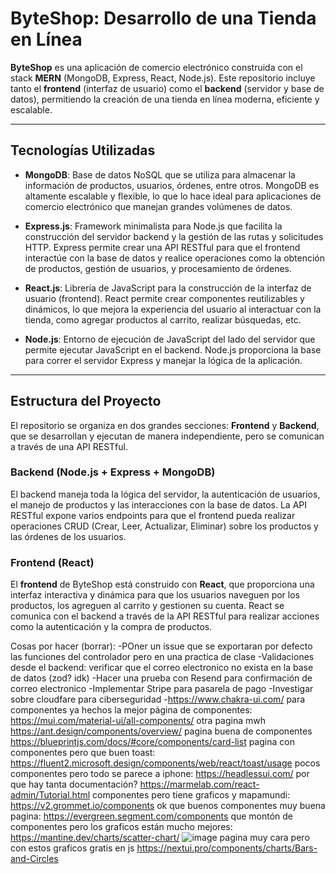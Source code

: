 # ByteShop: Desarrollo de una Tienda en Línea

**ByteShop** es una aplicación de comercio electrónico construida con el stack **MERN** (MongoDB, Express, React, Node.js). Este repositorio incluye tanto el **frontend** (interfaz de usuario) como el **backend** (servidor y base de datos), permitiendo la creación de una tienda en línea moderna, eficiente y escalable.

---

## Tecnologías Utilizadas

- **MongoDB**: Base de datos NoSQL que se utiliza para almacenar la información de productos, usuarios, órdenes, entre otros. MongoDB es altamente escalable y flexible, lo que lo hace ideal para aplicaciones de comercio electrónico que manejan grandes volúmenes de datos.

- **Express.js**: Framework minimalista para Node.js que facilita la construcción del servidor backend y la gestión de las rutas y solicitudes HTTP. Express permite crear una API RESTful para que el frontend interactúe con la base de datos y realice operaciones como la obtención de productos, gestión de usuarios, y procesamiento de órdenes.

- **React.js**: Librería de JavaScript para la construcción de la interfaz de usuario (frontend). React permite crear componentes reutilizables y dinámicos, lo que mejora la experiencia del usuario al interactuar con la tienda, como agregar productos al carrito, realizar búsquedas, etc.

- **Node.js**: Entorno de ejecución de JavaScript del lado del servidor que permite ejecutar JavaScript en el backend. Node.js proporciona la base para correr el servidor Express y manejar la lógica de la aplicación.

---

## Estructura del Proyecto

El repositorio se organiza en dos grandes secciones: **Frontend** y **Backend**, que se desarrollan y ejecutan de manera independiente, pero se comunican a través de una API RESTful.

### Backend (Node.js + Express + MongoDB)

El backend maneja toda la lógica del servidor, la autenticación de usuarios, el manejo de productos y las interacciones con la base de datos. La API RESTful expone varios endpoints para que el frontend pueda realizar operaciones CRUD (Crear, Leer, Actualizar, Eliminar) sobre los productos y las órdenes de los usuarios.

### Frontend (React)

El **frontend** de ByteShop está construido con **React**, que proporciona una interfaz interactiva y dinámica para que los usuarios naveguen por los productos, los agreguen al carrito y gestionen su cuenta. React se comunica con el backend a través de la API RESTful para realizar acciones como la autenticación y la compra de productos.

Cosas por hacer (borrar):
-POner un issue que se exportaran por defecto las funciones del controlador pero en una practica de clase
-Validaciones desde el backend: verificar que el correo electronico no exista en la base de datos (zod? idk)
-Hacer una prueba con Resend para confirmación de correo electronico
-Implementar Stripe para pasarela de pago
-Investigar sobre cloudfare para ciberseguridad
-https://www.chakra-ui.com/ para componentes ya hechos
la mejor página de componentes: https://mui.com/material-ui/all-components/
otra pagina mwh https://ant.design/components/overview/
pagina buena de componentes https://blueprintjs.com/docs/#core/components/card-list
pagina con componentes pero que buen toast: https://fluent2.microsoft.design/components/web/react/toast/usage
pocos componentes pero todo se parece a iphone: https://headlessui.com/
por que hay tanta documentación? https://marmelab.com/react-admin/Tutorial.html
componentes pero tiene graficos y mapamundi: https://v2.grommet.io/components
ok que buenos componentes muy buena pagina: https://evergreen.segment.com/components
que montón de componentes pero los graficos están mucho mejores: https://mantine.dev/charts/scatter-chart/
![image](https://github.com/user-attachments/assets/0a872cf5-a164-4599-9a79-068baf2942c7)
pagina muy cara pero con estos graficos gratis en js https://nextui.pro/components/charts/Bars-and-Circles


